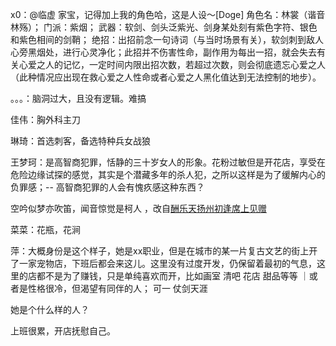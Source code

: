 x0：@临虚 
家宝，记得加上我的角色哈，这是人设～[Doge]
角色名：林裳（谐音林殇）；
门派：紫烟；
武器：软剑、剑头泛紫光、剑身某处刻有紫色字符、银色和紫色相间的剑鞘；
绝招：出招前念一句诗词（与当时场景有关），软剑刺到敌人心旁黑烟处，进行心灵净化；此招并不伤害性命，副作用为每出一招，就会失去有关心爱之人的记忆，一定时间内限出招次数，若超过次数，则会彻底遗忘心爱之人（此种情况应出现在救心爱之人性命或者心爱之人黑化值达到无法控制的地步）。

。。。：脑洞过大，且没有逻辑。难搞



佳伟：胸外科主刀

琳琦：首选刺客，备选特种兵女战狼

王梦珂：是高智商犯罪，恬静的三十岁女人的形象。花粉过敏但是开花店，享受在危险边缘试探的感觉，其实是个潜藏多年的杀人犯，之所以这样是为了缓解内心的负罪感；-- 高智商犯罪的人会有愧疚感这种东西？

空吟似梦亦吹笛，闻音惊觉是柯人 ，改自[酬乐天扬州初逢席上见赠](https://baike.baidu.com/item/酬乐天扬州初逢席上见赠) 



菜菜：花瓶，花涧

萍：大概身份是这个样子，她是xx职业，但是在城市的某一片复古文艺的街上开了一家宠物店，下班后都会来这儿。这里没有过度开发，仍保留着最初的气息，这里的店都不是为了赚钱，只是单纯喜欢而开，比如画室 清吧 花店 甜品等等 ｜或者是性格很冷，但渴望有同伴的人； 可一
仗剑天涯

她是个什么样的人？

上班很累，开店抚慰自己。

